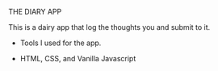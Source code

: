 THE DIARY APP

This is a dairy app that log the thoughts you and submit to it.

- Tools I used for the app.

* HTML, CSS, and Vanilla Javascript

